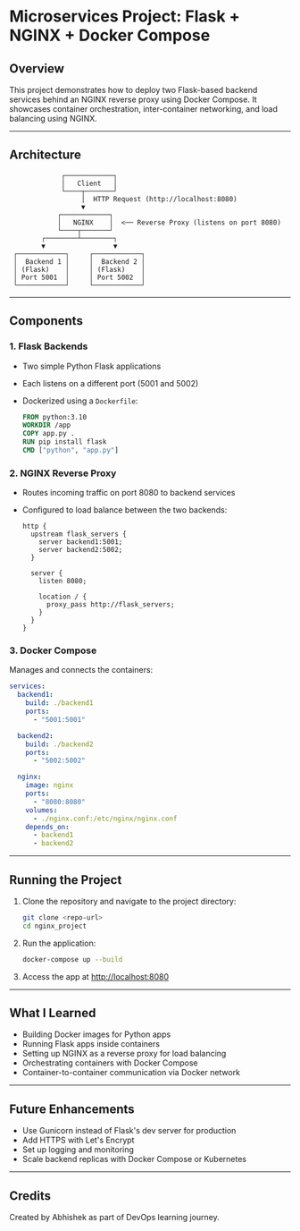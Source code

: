 # Microservices Project: Flask + NGINX + Docker Compose

## Overview

This project demonstrates how to deploy two Flask-based backend services behind an NGINX reverse proxy using Docker Compose. It showcases container orchestration, inter-container networking, and load balancing using NGINX.

---

## Architecture

```
             ┌────────────┐
             │   Client   │
             └────┬───────┘
                  │  HTTP Request (http://localhost:8080)
                  ▼
            ┌────────────┐
            │   NGINX    │  <── Reverse Proxy (listens on port 8080)
            └────┬───────┘
        ┌────────┴────────┐
        ▼                 ▼
 ┌────────────┐     ┌────────────┐
 │  Backend 1 │     │  Backend 2 │
 │ (Flask)    │     │ (Flask)    │
 │ Port 5001  │     │ Port 5002  │
 └────────────┘     └────────────┘
```

---

## Components

### 1. Flask Backends

* Two simple Python Flask applications
* Each listens on a different port (5001 and 5002)
* Dockerized using a `Dockerfile`:

  ```Dockerfile
  FROM python:3.10
  WORKDIR /app
  COPY app.py .
  RUN pip install flask
  CMD ["python", "app.py"]
  ```

### 2. NGINX Reverse Proxy

* Routes incoming traffic on port 8080 to backend services
* Configured to load balance between the two backends:

  ```nginx
  http {
    upstream flask_servers {
      server backend1:5001;
      server backend2:5002;
    }

    server {
      listen 8080;

      location / {
        proxy_pass http://flask_servers;
      }
    }
  }
  ```

### 3. Docker Compose

Manages and connects the containers:

```yaml
services:
  backend1:
    build: ./backend1
    ports:
      - "5001:5001"

  backend2:
    build: ./backend2
    ports:
      - "5002:5002"

  nginx:
    image: nginx
    ports:
      - "8080:8080"
    volumes:
      - ./nginx.conf:/etc/nginx/nginx.conf
    depends_on:
      - backend1
      - backend2
```

---

## Running the Project

1. Clone the repository and navigate to the project directory:

   ```bash
   git clone <repo-url>
   cd nginx_project
   ```
2. Run the application:

   ```bash
   docker-compose up --build
   ```
3. Access the app at [http://localhost:8080](http://localhost:8080)

---

## What I Learned

* Building Docker images for Python apps
* Running Flask apps inside containers
* Setting up NGINX as a reverse proxy for load balancing
* Orchestrating containers with Docker Compose
* Container-to-container communication via Docker network

---

## Future Enhancements

* Use Gunicorn instead of Flask's dev server for production
* Add HTTPS with Let's Encrypt
* Set up logging and monitoring
* Scale backend replicas with Docker Compose or Kubernetes

---

## Credits

Created by Abhishek as part of DevOps learning journey.

